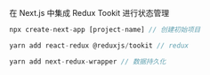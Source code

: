 在 Next.js 中集成 Redux Tookit 进行状态管理

```js
npx create-next-app [project-name] // 创建初始项目

yarn add react-redux @reduxjs/tookit // redux

yarn add next-redux-wrapper // 数据持久化
```
